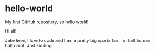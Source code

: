 # hello-world
My first GitHub repository, so hello world!

Hi all!

Jake here, I love to code and I am a pretty big sports fan. I'm half human half robot.
Just kidding. 

